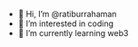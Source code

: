 - 👋 Hi, I’m @ratiburrahaman
- 👀 I’m interested in coding
- 🌱 I’m currently learning web3

<!---
ratiburrahaman/ratiburrahaman is a ✨ special ✨ repository because its `README.md` (this file) appears on your GitHub profile.
You can click the Preview link to take a look at your changes.
--->
